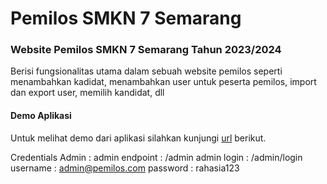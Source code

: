 # Pemilos SMKN 7 Semarang

### Website Pemilos SMKN 7 Semarang Tahun 2023/2024

Berisi fungsionalitas utama dalam sebuah website pemilos seperti menambahkan kadidat, menambahkan user untuk peserta pemilos, import dan export user, memilih kandidat, dll

#### Demo Aplikasi

Untuk melihat demo dari aplikasi silahkan kunjungi [url](https://demo-pemilos.evandrarf.my.id/) berikut.

Credentials Admin :
admin endpoint : /admin
admin login : /admin/login
username : admin@pemilos.com
password : rahasia123
